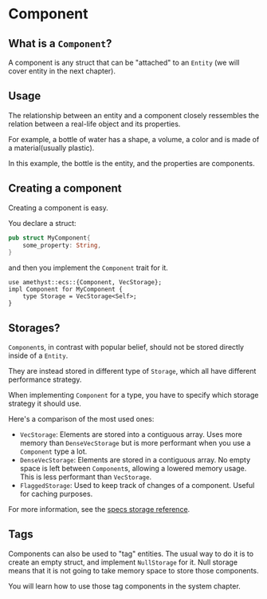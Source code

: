 # Component

## What is a `Component`?

A component is any struct that can be "attached" to an `Entity` (we will cover entity in the next chapter).

## Usage

The relationship between an entity and a component closely ressembles the relation between a real-life object and its properties.

For example, a bottle of water has a shape, a volume, a color and is made of a material(usually plastic).

In this example, the bottle is the entity, and the properties are components.

## Creating a component

Creating a component is easy.

You declare a struct:

```rust
pub struct MyComponent{
    some_property: String,
}
```

and then you implement the `Component` trait for it.

```rust,ignore
use amethyst::ecs::{Component, VecStorage};
impl Component for MyComponent {
    type Storage = VecStorage<Self>;
}
```

## Storages?

`Component`s, in contrast with popular belief, should not be stored directly inside of a `Entity`.

They are instead stored in different type of `Storage`, which all have different performance strategy.

When implementing `Component` for a type, you have to specify which storage strategy it should use.

Here's a comparison of the most used ones:
* `VecStorage`: Elements are stored into a contiguous array. Uses more memory than `DenseVecStorage` but is more performant when you use a `Component` type a lot.
* `DenseVecStorage`: Elements are stored in a contiguous array. No empty space is left between `Component`s, allowing a lowered memory usage.
  This is less performant than `VecStorage`.
* `FlaggedStorage`: Used to keep track of changes of a component. Useful for caching purposes.

For more information, see the [specs storage reference](https://docs.rs/specs/latest/specs/storage/index.html).

## Tags

Components can also be used to "tag" entities.
The usual way to do it is to create an empty struct, and implement `NullStorage` for it.
Null storage means that it is not going to take memory space to store those components.

You will learn how to use those tag components in the system chapter.
